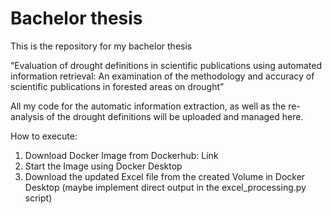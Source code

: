 # Bachelor thesis
This is the repository for my bachelor thesis

“Evaluation of drought definitions in scientific publications using automated information retrieval:  An examination of the methodology and accuracy of scientific publications in forested areas on drought”

All my code for the automatic information extraction, as well as the re-analysis of the drought definitions will be uploaded and managed here.

How to execute:
1. Download Docker Image from Dockerhub: Link
2. Start the Image using Docker Desktop
3. Download the updated Excel file from the created Volume in Docker Desktop (maybe implement direct output in the excel_processing.py script)